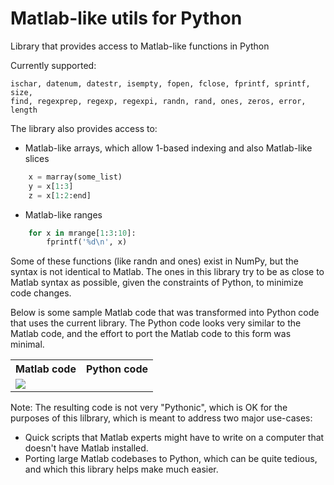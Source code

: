 # Matlab-like utils for Python
Library that provides access to Matlab-like functions in Python

Currently supported:

    ischar, datenum, datestr, isempty, fopen, fclose, fprintf, sprintf, size,
    find, regexprep, regexp, regexpi, randn, rand, ones, zeros, error, length

The library also provides access to:
* Matlab-like arrays, which allow 1-based indexing and also Matlab-like slices
```python
    x = marray(some_list)
    y = x[1:3]
    z = x[1:2:end]
```
* Matlab-like ranges
```python
    for x in mrange[1:3:10]:
        fprintf('%d\n', x)
```
Some of these functions (like randn and ones) exist in NumPy, but the syntax is not identical to Matlab. The ones in this library try to be as close to Matlab syntax as possible, given the constraints of Python, to minimize code changes.

Below is some sample Matlab code that was transformed into Python code that uses the current library. The Python code looks very similar to the Matlab code, and the effort to port the Matlab code to this form was minimal.
<table>
<tr><th>Matlab code</th><th>Python code</th></tr>
<tr><td colspan="2">
<img src="https://cloud.githubusercontent.com/assets/1019930/25138827/7cbedd04-2453-11e7-8fbf-df5295887587.png">
 </td></tr>
</table>

Note: The resulting code is not very "Pythonic", which is OK for the purposes of this lilbrary, which is meant to address two major use-cases: 
   * Quick scripts that Matlab experts might have to write on a computer that doesn't have Matlab installed.
   * Porting large Matlab codebases to Python, which can be quite tedious, and which this library helps make much easier.




